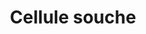---
title: Cellule souche
longTitle: 'Cellule souche'
tags:
- gccommon
french:
- "[[Stem cells]]"
---